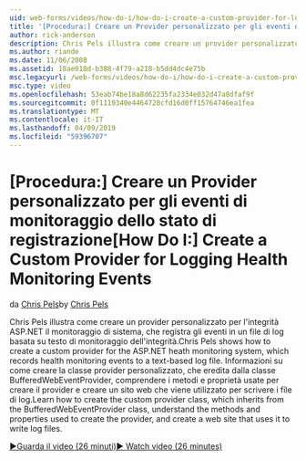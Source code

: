 ```yaml
---
uid: web-forms/videos/how-do-i/how-do-i-create-a-custom-provider-for-logging-health-monitoring-events
title: '[Procedura:] Creare un Provider personalizzato per gli eventi di monitoraggio dello stato di registrazione | Microsoft Docs'
author: rick-anderson
description: Chris Pels illustra come creare un provider personalizzato per l'integrità ASP.NET il monitoraggio di sistema, che registra gli eventi in un file di log basata su testo di monitoraggio dell'integrità. Le...
ms.author: riande
ms.date: 11/06/2008
ms.assetid: 18ae018d-b388-4f79-a218-b5dd4dc4e75b
msc.legacyurl: /web-forms/videos/how-do-i/how-do-i-create-a-custom-provider-for-logging-health-monitoring-events
msc.type: video
ms.openlocfilehash: 53eab74be18a8d62235fa2334e032d47a8dfaf9f
ms.sourcegitcommit: 0f1119340e4464720cfd16d0ff15764746ea1fea
ms.translationtype: MT
ms.contentlocale: it-IT
ms.lasthandoff: 04/09/2019
ms.locfileid: "59396707"
---
```

# <a name="how-do-i-create-a-custom-provider-for-logging-health-monitoring-events"></a><span data-ttu-id="de1db-104">[Procedura:] Creare un Provider personalizzato per gli eventi di monitoraggio dello stato di registrazione</span><span class="sxs-lookup"><span data-stu-id="de1db-104">[How Do I:] Create a Custom Provider for Logging Health Monitoring Events</span></span>

<span data-ttu-id="de1db-105">da [Chris Pels](https://twitter.com/chrispels)</span><span class="sxs-lookup"><span data-stu-id="de1db-105">by [Chris Pels](https://twitter.com/chrispels)</span></span>

<span data-ttu-id="de1db-106">Chris Pels illustra come creare un provider personalizzato per l'integrità ASP.NET il monitoraggio di sistema, che registra gli eventi in un file di log basata su testo di monitoraggio dell'integrità.</span><span class="sxs-lookup"><span data-stu-id="de1db-106">Chris Pels shows how to create a custom provider for the ASP.NET heath monitoring system, which records health monitoring events to a text-based log file.</span></span> <span data-ttu-id="de1db-107">Informazioni su come creare la classe provider personalizzato, che eredita dalla classe BufferedWebEventProvider, comprendere i metodi e proprietà usate per creare il provider e creare un sito web che viene utilizzato per scrivere i file di log.</span><span class="sxs-lookup"><span data-stu-id="de1db-107">Learn how to create the custom provider class, which inherits from the BufferedWebEventProvider class, understand the methods and properties used to create the provider, and create a web site that uses it to write log files.</span></span>

[<span data-ttu-id="de1db-108">&#9654;Guarda il video (26 minuti)</span><span class="sxs-lookup"><span data-stu-id="de1db-108">&#9654; Watch video (26 minutes)</span></span>](https://channel9.msdn.com/Blogs/ASP-NET-Site-Videos/how-do-i-create-a-custom-provider-for-logging-health-monitoring-events)
